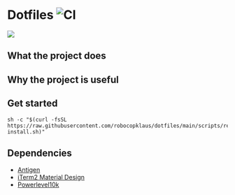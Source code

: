 # Dotfiles ![CI](https://github.com/robocopklaus/dotfiles/workflows/CI/badge.svg)
![](https://raw.githubusercontent.com/robocopklaus/dotfiles/main/screenshot.png)

## What the project does

## Why the project is useful

## Get started

```
sh -c "$(curl -fsSL https://raw.githubusercontent.com/robocopklaus/dotfiles/main/scripts/remote-install.sh)"
```

## Dependencies

- [Antigen](https://github.com/zsh-users/antigen)
- [iTerm2 Material Design](https://github.com/MartinSeeler/iterm2-material-design)
- [Powerlevel10k](https://github.com/romkatv/powerlevel10k)